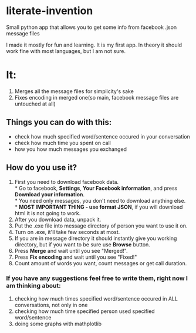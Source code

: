 # literate-invention
Small python app that allows you to get some info from facebook .json message files

I made it mostly for fun and learning. It is my first app. In theory it should work fine with most languages, but I am not sure.

# It:
  1. Merges all the message files for simplicity's sake
  2. Fixes encoding in merged one(so main, facebook message files are untouched at all)
## Things you can do with this:
  * check how much specified word/sentence occured in your conversation 
  * check how much time you spent on call
  * how you how much messages you exchanged
  
## How do you use it?
  1. First you need to download facebook data.  
    * Go to facebook, **Settings**, **Your Facebook information**, and press **Download your information**.  
    * You need only messages, you don't need to download anything else.  
    * **MOST IMPORTANT THING - use format JSON**, if you will download html it is not going to work.
  2. After you download data, unpack it.
  3. Put the .exe file into message directory of person you want to use it on.
  4. Turn on .exe, it'll take few seconds at most.
  5. If you are in message directory it should instantly give you working directory, but if you want to be sure use **Browse** button.
  6. Press **Merge** and wait until you see "Merged!".
  7. Press **Fix encoding** and wait until you see "Fixed!"
  8. Count amount of words you want, count messages or get call duration.
    
### If you have any suggestions feel free to write them, right now I am thinking about:
  1. checking how much times specified word/sentence occured in ALL conversations, not only in one
  2. checking how much time specified person used specified word/sentence
  3. doing some graphs with mathplotlib
